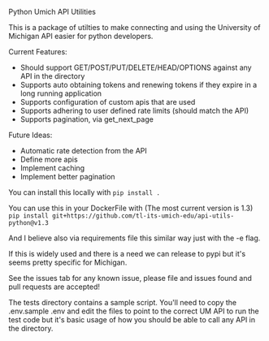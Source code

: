 Python Umich API Utilities

This is a package of utilties to make connecting and using the University of Michigan API easier for python developers.

Current Features:

* Should support GET/POST/PUT/DELETE/HEAD/OPTIONS against any API in the directory
* Supports auto obtaining tokens and renewing tokens if they expire in a long running application
* Supports configuration of custom apis that are used
* Supports adhering to user defined rate limits (should match the API)
* Supports pagination, via get_next_page

Future Ideas:
* Automatic rate detection from the API
* Define more apis
* Implement caching
* Implement better pagination

You can install this locally with 
`pip install .`

You can use this in your DockerFile with (The most current version is 1.3)
`pip install git+https://github.com/tl-its-umich-edu/api-utils-python@v1.3`

And I believe also via requirements file this similar way just with the -e flag.

If this is widely used and there is a need we can release to pypi but it's seems pretty specific for Michigan. 

See the issues tab for any known issue, please file and issues found and pull requests are accepted! 

The tests directory contains a sample script. You'll need to copy the .env.sample .env and edit the files to point to the correct UM API to run the test code but it's basic usage of how you should be able to call any API in the directory. 
